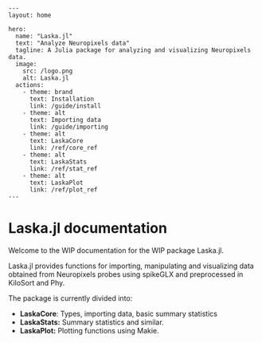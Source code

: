 ```@raw html
---
layout: home

hero:
  name: "Laska.jl"
  text: "Analyze Neuropixels data"
  tagline: A Julia package for analyzing and visualizing Neuropixels data.
  image:
    src: /logo.png
    alt: Laska.jl
  actions:
    - theme: brand
      text: Installation
      link: /guide/install
    - theme: alt
      text: Importing data
      link: /guide/importing
    - theme: alt
      text: LaskaCore
      link: /ref/core_ref
    - theme: alt
      text: LaskaStats
      link: /ref/stat_ref
    - theme: alt
      text: LaskaPlot
      link: /ref/plot_ref
---
```

# Laska.jl documentation

Welcome to the WIP documentation for the WIP package Laska.jl.

Laska.jl provides functions for importing, manipulating and visualizing
data obtained from Neuropixels probes using spikeGLX and preprocessed in KiloSort and Phy.

The package is currently divided into:

- **LaskaCore**: Types, importing data, basic summary statistics
- **LaskaStats:** Summary statistics and similar.
- **LaskaPlot:** Plotting functions using Makie.
